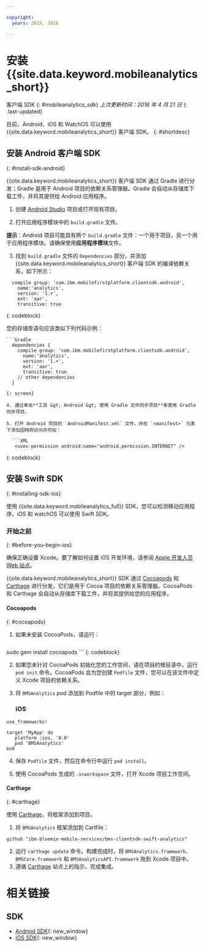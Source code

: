 ```yaml
---

copyright:
  years: 2015, 2016

---
```


# 安装 {{site.data.keyword.mobileanalytics_short}}
客户端 SDK
{: #mobileanalytics_sdk}
*上次更新时间：2016 年 4 月 21 日*
{: .last-updated}

目前，Android、iOS 和 WatchOS 可以使用 {{site.data.keyword.mobileanalytics_short}} 客户端 SDK。
{: #shortdesc}

## 安装 Android 客户端 SDK
{: #install-sdk-android}

{{site.data.keyword.mobileanalytics_short}} 客户端 SDK 通过 Gradle 进行分发；Gradle 是用于 Android 项目的依赖关系管理器。Gradle 会自动从存储库下载工件，并将其提供给 Android 应用程序。

1. 创建 [Android Studio](http://developer.android.com/sdk/index.html) 项目或打开现有项目。

2. 打开应用程序模块中的 `build.gradle` 文件。

  **提示**：Android 项目可能具有两个 `build.gradle` 文件：一个用于项目，另一个用于应用程序模块。请确保使用**应用程序模块**文件。

3. 找到 `build.gradle` 文件的 `Dependencies` 部分，并添加 {{site.data.keyword.mobileanalytics_short}} 客户端 SDK 的编译依赖关系，如下所示：

  ```Gradle
    compile group: 'com.ibm.mobilefirstplatform.clientsdk.android',    
      name:'analytics',
      version: '1.+',
      ext: 'aar',
      transitive: true
  ```
  {: codeblock}

  您的存储库语句应该类似下列代码示例：

	```Gradle
      dependencies {
        compile group: 'com.ibm.mobilefirstplatform.clientsdk.android',    
          name:'analytics',
          version: '1.+',
          ext: 'aar',
          transitive: true
    	// other dependencies  
      }
  ```
  {: screen}

4. 通过单击**工具 &gt; Android &gt; 使用 Gradle 文件同步项目**来使用 Gradle 同步项目。

5. 打开 Android 项目的 `AndroidManifest.xml` 文件，并在 `<manifest>` 元素下添加因特网访问许可权：

	```XML
	 <uses-permission android:name="android.permission.INTERNET" />
   ```
   {: codeblock}


## 安装 Swift SDK
{: #installing-sdk-ios}

使用 {{site.data.keyword.mobileanalytics_full}} SDK，您可以检测移动应用程序。iOS 和 watchOS 可以使用 Swift SDK。

### 开始之前
{: #before-you-begin-ios}

确保正确设置 Xcode。要了解如何设置 iOS 开发环境，请参阅 [Apple 开发人员 Web 站点](https://developer.apple.com/support/xcode/)。

{{site.data.keyword.mobileanalytics_short}} SDK 通过 [Cocoapods](https://cocoapods.org/) 和[Carthage](https://github.com/Carthage/Carthage#getting-started) 进行分发，它们是用于 Cocoa 项目的依赖关系管理器。CocoaPods 和 Carthage 会自动从存储库下载工件，并将其提供给您的应用程序。

#### Cocoapods
{: #cocoapods}
1. 如果未安装 CocoaPods，请运行：

    ```
sudo gem install cocoapods
    ```
    {: codeblock}

2. 如果您未针对 CocoaPods 初始化您的工作空间，请在项目的根目录中，运行 `pod init` 命令。CocoaPods 会为您创建 `Podfile` 文件，您可以在该文件中定义 Xcode 项目的依赖关系。

3. 将 `BMSAnalytics` pod 添加到 Podfile 中的 target 部分，例如：

	### iOS

  ```
  use_frameworks!

  target 'MyApp' do
     platform :ios, '8.0'
     pod 'BMSAnalytics'
  end
  ```

4. 保存 `Podfile` 文件，然后在命令行中运行 `pod install`。

5. 使用 CocoaPods 生成的 `.xcworkspace` 文件，打开 Xcode 项目工作空间。

#### Carthage
{: #carthage}

使用 [Carthage](https://github.com/Carthage/Carthage#if-youre-building-for-ios-tvos-or-watchos)，将框架添加到项目。

1. 将 `BMSAnalytics` 框架添加到 Cartfile：
  ```
  github "ibm-bluemix-mobile-services/bms-clientsdk-swift-analytics"
  ```
2. 运行 `carthage update` 命令。构建完成时，将 `BMSAnalytics.framework`、`BMSCore.framework` 和 `BMSAnalyticsAPI.framework` 拖到 Xcode 项目中。
3. 遵循 [Carthage](https://github.com/Carthage/Carthage#if-youre-building-for-ios-tvos-or-watchos) 站点上的指示，完成集成。

# 相关链接

## SDK
* [Android SDK](https://github.com/ibm-bluemix-mobile-services/bms-clientsdk-android-analytics){: new_window}  
* [iOS SDK](https://github.com/ibm-bluemix-mobile-services/bms-clientsdk-swift-analytics){: new_window}
